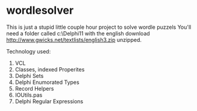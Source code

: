 # wordlesolver
This is just a stupid little couple hour project to solve wordle puzzels
You'll need a folder called c:\Delphi11 with the english download
http://www.gwicks.net/textlists/english3.zip
unzipped.

Technology used:
1. VCL
2. Classes, indexed Properites
3. Delphi Sets
4. Delphi Enumorated Types
5. Record Helpers
6. IOUtils.pas
7. Delphi Regular Expressions
